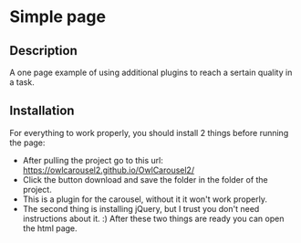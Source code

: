 # Simple page

## Description
A one page example of using additional plugins to reach a sertain quality in a task.

## Installation
For everything to work properly, you should install 2 things before running the page:
- After pulling the project go to this url: https://owlcarousel2.github.io/OwlCarousel2/
- Click the button download and save the folder in the folder of the project.
- This is a plugin for the carousel, without it it won't work properly.
- The second thing is installing jQuery, but I trust you don't need instructions about it. :)
After these two things are ready you can open the html page.
